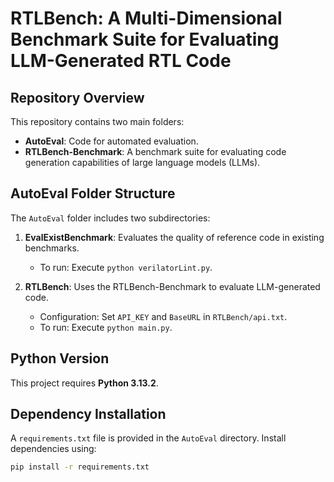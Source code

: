 # RTLBench: A Multi-Dimensional Benchmark Suite for Evaluating LLM-Generated RTL Code

## Repository Overview

This repository contains two main folders:

- **AutoEval**: Code for automated evaluation.
- **RTLBench-Benchmark**: A benchmark suite for evaluating code generation capabilities of large language models (LLMs).

## AutoEval Folder Structure

The `AutoEval` folder includes two subdirectories:

1. **EvalExistBenchmark**: Evaluates the quality of reference code in existing benchmarks.
   - To run: Execute `python verilatorLint.py`.

2. **RTLBench**: Uses the RTLBench-Benchmark to evaluate LLM-generated code.
   - Configuration: Set `API_KEY` and `BaseURL` in `RTLBench/api.txt`.
   - To run: Execute `python main.py`.

## Python Version

This project requires **Python 3.13.2**.

## Dependency Installation

A `requirements.txt` file is provided in the `AutoEval` directory. Install dependencies using:

```bash
pip install -r requirements.txt
